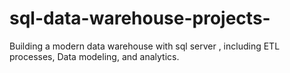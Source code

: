 # sql-data-warehouse-projects-
Building a modern data warehouse with sql server , including ETL processes, Data modeling, and analytics.
